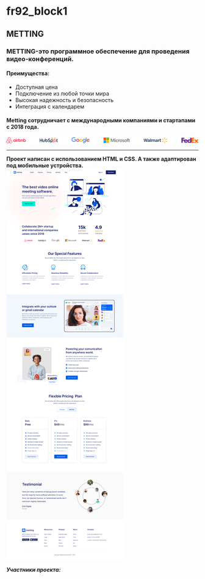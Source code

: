 # fr92_block1
## METTING
### METTING-это программное обеспечение для проведения видео-конференций.
<h4>Преимущества:</h4>

* Доступная цена
* Подключение из любой точки мира
* Высокая надежность и безопасность
* Интеграция с календарем

<h4>Metting сотрудничает с международными компаниями и стартапами с 2018 года.</h4>

![Логотипы компаний](./assets/images/photo/logosforreadme.svg)
_________

**Проект написан с использованием HTML и CSS. А также адаптирован под мобильные устройства.**
![Изображение сайта](./assets/images/photo/Homepage.png)

***Участники проекта:***